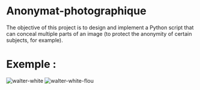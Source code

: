 # Anonymat-photographique

The objective of this project is to design and implement a Python script that can conceal multiple parts of an image (to protect the anonymity of certain subjects, for example).

# Exemple : 

![walter-white](https://github.com/BresThomas/Anonymat-photographique/assets/59121834/86f8f8da-02a4-4db6-804e-3e5dd5c078f0)
![walter-white-flou](https://github.com/BresThomas/Anonymat-photographique/assets/59121834/31588c16-bd88-43c8-935f-08a50c5f0784)
